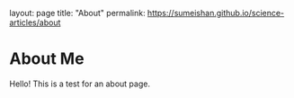 layout: page
title: "About"
permalink: https://sumeishan.github.io/science-articles/about

# About Me 

Hello! This is a test for an about page.

